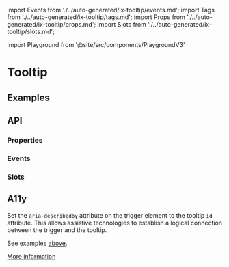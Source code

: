import Events from './../auto-generated/ix-tooltip/events.md';
import Tags from './../auto-generated/ix-tooltip/tags.md';
import Props from './../auto-generated/ix-tooltip/props.md';
import Slots from './../auto-generated/ix-tooltip/slots.md';

import Playground from '@site/src/components/PlaygroundV3'

# Tooltip

<Tags />

## Examples

<Playground
  name="tooltip"
  height="16rem"
  examplesByName>
</Playground>

## API

### Properties

<Props />

### Events

<Events />

### Slots

<Slots />

## A11y

Set the `aria-describedby` attribute on the trigger element to the tooltip `id` attribute. This allows assistive technologies to establish a logical connection between the trigger and the tooltip. 

See examples [above](#usage). 

[More information](https://www.w3.org/WAI/ARIA/apg/patterns/tooltip/)

